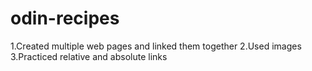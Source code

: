 # odin-recipes

1.Created multiple web pages and linked them together
2.Used images
3.Practiced relative and absolute links